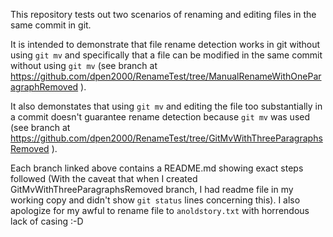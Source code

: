 This repository tests out two scenarios of renaming and editing files in the same commit in git. 

It is intended to demonstrate that file rename detection works in git without using ``git mv`` and specifically that a file can be modified in the same commit without using ``git mv`` (see branch at https://github.com/dpen2000/RenameTest/tree/ManualRenameWithOneParagraphRemoved ). 

It also demonstates that using ``git mv`` and editing the file too substantially in a commit doesn't guarantee rename detection because ``git mv`` was used (see branch at https://github.com/dpen2000/RenameTest/tree/GitMvWithThreeParagraphsRemoved ).

Each branch linked above contains a README.md showing exact steps followed (With the caveat that when I created GitMvWithThreeParagraphsRemoved branch, I had readme file in my working copy and didn't show ``git status`` lines concerning this). I also apologize for my awful to rename file to ``anoldstory.txt`` with horrendous lack of casing :-D
